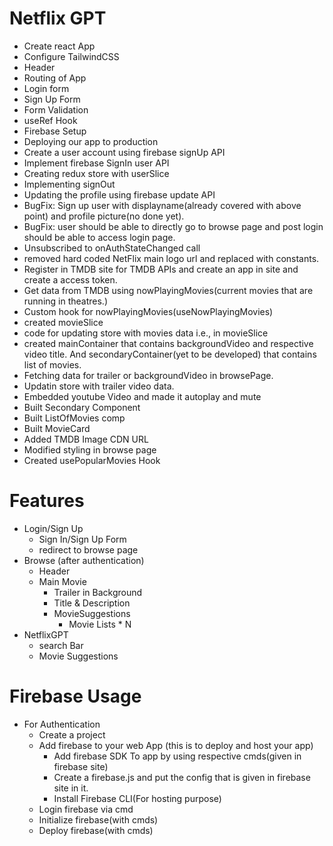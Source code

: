 # Netflix GPT

- Create react App
- Configure TailwindCSS
- Header
- Routing of App
- Login form
- Sign Up Form
- Form Validation
- useRef Hook
- Firebase Setup
- Deploying our app to production
- Create a user account using firebase signUp API
- Implement firebase SignIn user API
- Creating redux store with userSlice
- Implementing signOut
- Updating the profile using firebase update API
- BugFix: Sign up user with displayname(already covered with above point) and profile picture(no done yet).
- BugFix: user should be able to directly go to browse page and post login should be able to access login page.
- Unsubscribed to onAuthStateChanged call
- removed hard coded NetFlix main logo url and replaced with constants.
- Register in TMDB site for TMDB APIs and create an app in site and create a access token.
- Get data from TMDB using nowPlayingMovies(current movies that are running in theatres.)
- Custom hook for nowPlayingMovies(useNowPlayingMovies)
- created movieSlice
- code for updating store with movies data i.e., in movieSlice
- created mainContainer that contains backgroundVideo and respective video title. And secondaryContainer(yet to be developed) that contains list of movies.
- Fetching data for trailer or backgroundVideo in browsePage.
- Updatin store with trailer video data.
- Embedded youtube Video and made it autoplay and mute
- Built Secondary Component
- Built ListOfMovies comp
- Built MovieCard
- Added TMDB Image CDN URL
- Modified styling in browse page
- Created usePopularMovies Hook



# Features

- Login/Sign Up
    - Sign In/Sign Up Form
    - redirect to browse page
- Browse (after authentication)
    - Header
    - Main Movie
        - Trailer in Background
        - Title & Description
        - MovieSuggestions
            -   Movie Lists * N
- NetflixGPT
    - search Bar
    - Movie Suggestions


# Firebase Usage

- For Authentication
    - Create a project
    - Add firebase to your web App (this is to deploy and host your app)
        - Add firebase SDK To app by using respective cmds(given in firebase site)
        - Create a firebase.js and put the config that is given in firebase site in it.
        - Install Firebase CLI(For hosting purpose)
    - Login firebase via cmd
    - Initialize firebase(with cmds)
    - Deploy firebase(with cmds)
